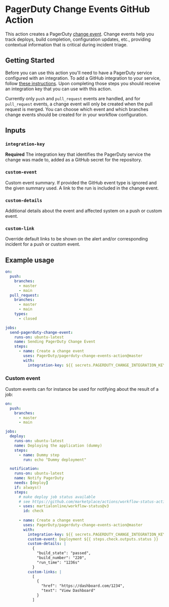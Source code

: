# PagerDuty Change Events GitHub Action

This action creates a PagerDuty [change event](https://support.pagerduty.com/docs/change-events). Change events help
you track deploys, build completion, configuration updates, etc., providing contextual information that is critical during incident triage.

## Getting Started

Before you can use this action you'll need to have a PagerDuty service configured with an integration. To add a
GitHub integration to your service, follow [these instructions](https://support.pagerduty.com/docs/github-changes#in-pagerduty). Upon completing those steps you should receive an integration key that you can use with this action.

Currently only `push` and `pull_request` events are handled, and for `pull_request` events, a change event will only be created
when the pull request is merged. You can choose which event and which branches change events should be created for in your
workflow configuration.

## Inputs

### `integration-key`

**Required** The integration key that identifies the PagerDuty service the change was made to, added as a GitHub secret for the repository.

### `custom-event`

Custom event summary. If provided the GitHub event type is ignored and the given summary used. A link to the run is included in the change event.

### `custom-details`

Additional details about the event and affected system on a push or custom event.

### `custom-link`

Override default links to be shown on the alert and/or corresponding incident for a push or custom event.

## Example usage

```yaml
on:
  push:
    branches:
      - master
      - main
  pull_request:
    branches:
      - master
      - main
    types:
      - closed

jobs:
  send-pagerduty-change-event:
    runs-on: ubuntu-latest
    name: Sending PagerDuty Change Event
    steps:
      - name: Create a change event
        uses: PagerDuty/pagerduty-change-events-action@master
        with:
          integration-key: ${{ secrets.PAGERDUTY_CHANGE_INTEGRATION_KEY }}
```

### Custom event

Custom events can for instance be used for notifying about the result of a job:

```yaml
on:
  push:
    branches:
      - master
      - main

jobs:
  deploy:
    runs-on: ubuntu-latest
    name: Deploying the application (dummy)
    steps:
      - name: Dummy step
        run: echo "Dummy deployment"

  notification:
    runs-on: ubuntu-latest
    name: Notify PagerDuty
    needs: [deploy]
    if: always()
    steps:
      # make deploy job status available
      # see https://github.com/marketplace/actions/workflow-status-action
      - uses: martialonline/workflow-status@v3
        id: check
        
      - name: Create a change event
        uses: PagerDuty/pagerduty-change-events-action@master
        with:
          integration-key: ${{ secrets.PAGERDUTY_CHANGE_INTEGRATION_KEY }}
          custom-event: Deployment ${{ steps.check.outputs.status }}
          custom-details: |
            {
              "build_state": "passed",
              "build_number": "220",
              "run_time": "1236s"
            }
          custom-links: |
            [
              {
                "href": "https://dashboard.com/1234",
                "text": "View Dashboard"
              }
            ]
```
